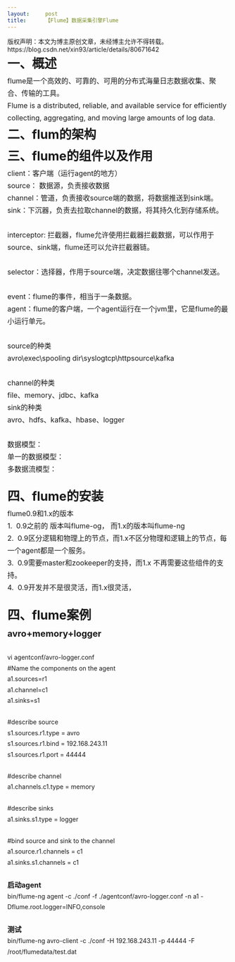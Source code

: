 ```yaml
---
layout:     post
title:      【Flume】数据采集引擎Flume
---
```

<div id="article_content" class="article_content clearfix csdn-tracking-statistics" data-pid="blog" data-mod="popu_307" data-dsm="post">
								<div class="article-copyright">
					版权声明：本文为博主原创文章，未经博主允许不得转载。					https://blog.csdn.net/xin93/article/details/80671642				</div>
								            <link rel="stylesheet" href="https://csdnimg.cn/release/phoenix/template/css/ck_htmledit_views-f76675cdea.css">
						<div class="htmledit_views" id="content_views">
                <div style="white-space:pre-wrap;text-align:left;line-height:1.75;font-size:14px;"><span style="font-size:28px;"><strong>一、概述</strong></span></div><div style="white-space:pre-wrap;text-align:left;line-height:1.75;"><span style="font-size:16px;">flume是一个高效的、可靠的、可用的分布式海量日志数据收集、聚合、传输的工具。</span></div><div style="white-space:pre-wrap;text-align:left;line-height:1.75;"><span style="font-size:16px;">Flume is a distributed, reliable, and available service for efficiently collecting, aggregating, and moving large amounts of log data. </span></div><div style="white-space:pre-wrap;text-align:left;line-height:1.75;font-size:14px;"><span style="font-size:28px;"><strong>二、flum的架构</strong></span></div><div style="white-space:pre-wrap;text-align:left;line-height:1.75;font-size:14px;"><img src="https://img-blog.csdn.net/20180612214343920?watermark/2/text/aHR0cHM6Ly9ibG9nLmNzZG4ubmV0L3hpbjkz/font/5a6L5L2T/fontsize/400/fill/I0JBQkFCMA==/dissolve/70" alt=""><br></div><div style="white-space:pre-wrap;text-align:left;line-height:1.75;font-size:14px;"><span style="font-size:28px;"><strong>三、flume的组件以及作用</strong></span></div><div style="white-space:pre-wrap;text-align:left;line-height:1.75;"><span style="font-size:16px;">client：客户端（运行agent的地方）</span></div><div style="white-space:pre-wrap;text-align:left;line-height:1.75;"><span style="font-size:16px;">source： 数据源，负责接收数据</span></div><div style="white-space:pre-wrap;text-align:left;line-height:1.75;"><span style="font-size:16px;">channel：管道，负责接收source端的数据，将数据推送到sink端。</span></div><div style="white-space:pre-wrap;text-align:left;line-height:1.75;"><span style="font-size:16px;">sink：下沉器，负责去拉取channel的数据，将其持久化到存储系统。</span></div><div style="white-space:pre-wrap;text-align:left;line-height:1.75;"><span style="font-size:16px;"><br></span></div><div style="white-space:pre-wrap;text-align:left;line-height:1.75;"><span style="font-size:16px;">interceptor: 拦截器，flume允许使用拦截器拦截数据，可以作用于source、sink端，flume还可以允许拦截器链。</span></div><div style="white-space:pre-wrap;text-align:left;line-height:1.75;"><span style="font-size:16px;"><br></span></div><div style="white-space:pre-wrap;text-align:left;line-height:1.75;"><span style="font-size:16px;">selector：选择器，作用于source端，决定数据往哪个channel发送。</span></div><div style="white-space:pre-wrap;text-align:left;line-height:1.75;"><span style="font-size:16px;"><br></span></div><div style="white-space:pre-wrap;text-align:left;line-height:1.75;"><span style="font-size:16px;">event：flume的事件，相当于一条数据。</span></div><div style="white-space:pre-wrap;text-align:left;line-height:1.75;"><span style="font-size:16px;">agent：flume的客户端，一个agent运行在一个jvm里，它是flume的最小运行单元。</span></div><div style="white-space:pre-wrap;text-align:left;line-height:1.75;"><span style="font-size:16px;"><br></span></div><div style="white-space:pre-wrap;text-align:left;line-height:1.75;"><span style="font-size:16px;">source的种类</span></div><div style="white-space:pre-wrap;text-align:left;line-height:1.75;"><span style="font-size:16px;">avro\exec\spooling dir\syslogtcp\httpsource\kafka</span></div><div style="white-space:pre-wrap;text-align:left;line-height:1.75;"><span style="font-size:16px;"><br></span></div><div style="white-space:pre-wrap;text-align:left;line-height:1.75;"><span style="font-size:16px;">channel的种类</span></div><div style="white-space:pre-wrap;text-align:left;line-height:1.75;"><span style="font-size:16px;">file、memory、jdbc、kafka</span></div><div style="white-space:pre-wrap;text-align:left;line-height:1.75;"><span style="font-size:16px;">sink的种类</span></div><div style="white-space:pre-wrap;text-align:left;line-height:1.75;"><span style="font-size:16px;">avro、hdfs、kafka、hbase、logger</span></div><div style="white-space:pre-wrap;text-align:left;line-height:1.75;"><span style="font-size:16px;"><br></span></div><div style="white-space:pre-wrap;text-align:left;line-height:1.75;"><span style="font-size:16px;">数据模型：</span></div><div style="white-space:pre-wrap;text-align:left;line-height:1.75;"><span style="font-size:16px;">单一的数据模型：</span></div><div style="white-space:pre-wrap;text-align:left;line-height:1.75;"><span style="font-size:16px;">多数据流模型：</span></div><div style="white-space:pre-wrap;text-align:left;line-height:1.75;font-size:14px;"><br></div><div style="white-space:pre-wrap;text-align:left;line-height:1.75;font-size:14px;"><span style="font-size:28px;"><strong>四、flume的安装</strong></span></div><div style="white-space:pre-wrap;text-align:left;line-height:1.75;"><span style="font-size:16px;">flume0.9和1.x的版本</span></div><div style="white-space:pre-wrap;text-align:left;line-height:1.75;"><span style="font-size:16px;">1.  0.9之前的 版本叫flume-og， 而1.x的版本叫flume-ng</span></div><div style="white-space:pre-wrap;text-align:left;line-height:1.75;"><span style="font-size:16px;">2.  0.9区分逻辑和物理上的节点，而1.x不区分物理和逻辑上的节点，每一个agent都是一个服务。</span></div><div style="white-space:pre-wrap;text-align:left;line-height:1.75;"><span style="font-size:16px;">3.  0.9需要master和zookeeper的支持，而1.x 不再需要这些组件的支持。</span></div><div style="white-space:pre-wrap;text-align:left;line-height:1.75;"><span style="font-size:16px;">4.  0.9开发并不是很灵活，而1.x很灵活，</span></div><div style="white-space:pre-wrap;text-align:left;line-height:1.75;font-size:14px;"><br></div><div style="white-space:pre-wrap;text-align:left;line-height:1.75;font-size:14px;"><span style="font-size:28px;"><strong>四、flume案例</strong></span></div><div style="white-space:pre-wrap;text-align:left;line-height:1.75;font-size:14px;"><span style="font-size:20px;"><strong>avro+memory+logger</strong></span></div><div style="white-space:pre-wrap;text-align:left;line-height:1.75;font-size:14px;"><br></div><div style="white-space:pre-wrap;text-align:left;line-height:1.75;font-size:14px;">vi agentconf/avro-logger.conf</div><div style="white-space:pre-wrap;text-align:left;line-height:1.75;font-size:14px;">#Name the components on the agent</div><div style="white-space:pre-wrap;text-align:left;line-height:1.75;font-size:14px;">a1.sources=r1</div><div style="white-space:pre-wrap;text-align:left;line-height:1.75;font-size:14px;">a1.channel=c1</div><div style="white-space:pre-wrap;text-align:left;line-height:1.75;font-size:14px;">a1.sinks=s1</div><div style="white-space:pre-wrap;text-align:left;line-height:1.75;font-size:14px;"><br></div><div style="white-space:pre-wrap;text-align:left;line-height:1.75;font-size:14px;">#describe source </div><div style="white-space:pre-wrap;text-align:left;line-height:1.75;font-size:14px;">s1.sources.r1.type = avro</div><div style="white-space:pre-wrap;text-align:left;line-height:1.75;font-size:14px;">s1.sources.r1.bind = 192.168.243.11</div><div style="white-space:pre-wrap;text-align:left;line-height:1.75;font-size:14px;">s1.sources.r1.port = 44444</div><div style="white-space:pre-wrap;text-align:left;line-height:1.75;font-size:14px;"><br></div><div style="white-space:pre-wrap;text-align:left;line-height:1.75;font-size:14px;">#describe channel</div><div style="white-space:pre-wrap;text-align:left;line-height:1.75;font-size:14px;">a1.channels.c1.type = memory</div><div style="white-space:pre-wrap;text-align:left;line-height:1.75;font-size:14px;"><br></div><div style="white-space:pre-wrap;text-align:left;line-height:1.75;font-size:14px;">#describe sinks</div><div style="white-space:pre-wrap;text-align:left;line-height:1.75;font-size:14px;">a1.sinks.s1.type = logger</div><div style="white-space:pre-wrap;text-align:left;line-height:1.75;font-size:14px;"><br></div><div style="white-space:pre-wrap;text-align:left;line-height:1.75;font-size:14px;">#bind source and sink to the channel</div><div style="white-space:pre-wrap;text-align:left;line-height:1.75;font-size:14px;">a1.source.r1.channels = c1</div><div style="white-space:pre-wrap;text-align:left;line-height:1.75;font-size:14px;">a1.sinks.s1.channels = c1</div><div style="white-space:pre-wrap;text-align:left;line-height:1.75;font-size:14px;"><br></div><div style="white-space:pre-wrap;text-align:left;line-height:1.75;font-size:14px;"><span style="font-size:16px;"><strong>启动agent</strong></span></div><div style="white-space:pre-wrap;text-align:left;line-height:1.75;font-size:14px;">bin/flume-ng agent -c ./conf -f ./agentconf/avro-logger.conf -n a1 -Dflume.root.logger=INFO,console</div><div style="white-space:pre-wrap;text-align:left;line-height:1.75;font-size:14px;"><br></div><div style="white-space:pre-wrap;text-align:left;line-height:1.75;font-size:14px;"><span style="font-size:16px;"><strong>测试</strong></span></div><div style="white-space:pre-wrap;text-align:left;line-height:1.75;font-size:14px;">bin/flume-ng avro-client -c ./conf -H 192.168.243.11 -p 44444 -F /root/flumedata/test.dat</div>            </div>
                </div>